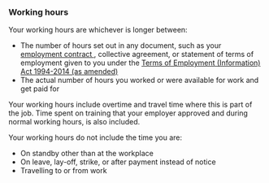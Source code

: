 ###  **Working hours**

Your working hours are whichever is longer between:

  * The number of hours set out in any document, such as your [ employment contract ](https://www.citizensinformation.ie/en/employment/employment-rights-and-conditions/contracts-of-employment/contract-of-employment/) , collective agreement, or statement of terms of employment given to you under the [ Terms of Employment (Information) Act 1994-2014 (as amended) ](http://www.irishstatutebook.ie/1994/en/act/pub/0005/index.html)
  * The actual number of hours you worked or were available for work and get paid for 

Your working hours include overtime and travel time where this is part of the
job. Time spent on training that your employer approved and during normal
working hours, is also included.

Your working hours do not include the time you are:

  * On standby other than at the workplace 
  * On leave, lay-off, strike, or after payment instead of notice 
  * Travelling to or from work 
